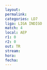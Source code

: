 ```yaml
---
layout: 
permalink: 
categories: LD7
liga: LIGA INDIGO
match: 4
local: AEP
r1: 0
r2: 0
out: TR
stream: 
hora: 
fecha:
---
```

